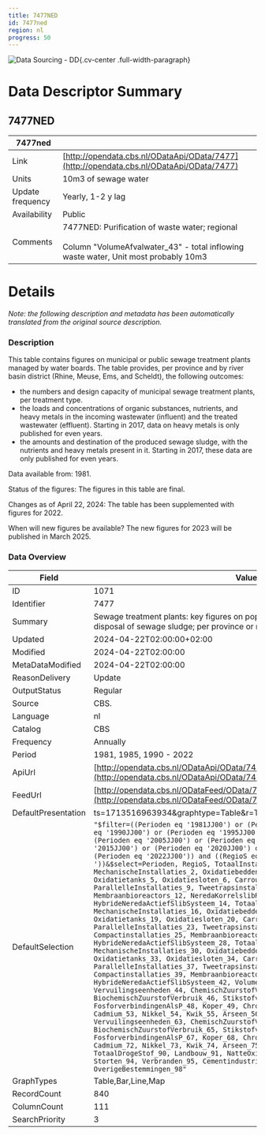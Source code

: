```yaml
---
title: 7477NED
id: 7477ned
region: nl
progress: 50
---
```


![Data Sourcing - DD](/images/data-sourcing-dd.jpg){.cv-center .full-width-paragraph}


# Data Descriptor Summary

## 7477NED

| 7477ned             |       |
| ---------------- | ------------------------------------------------------------- |
| Link             | [http://opendata.cbs.nl/ODataApi/OData/7477](http://opendata.cbs.nl/ODataApi/OData/7477)     |
| Units            | 10m3 of sewage water     |
| Update frequency | Yearly, 1-2 y lag    |
| Availability     | Public |
| Comments         | 7477NED: Purification of waste water; regional<br><br>Column "VolumeAfvalwater_43" - total inflowing waste water, Unit most probably 10m3  |



# Details

*Note: the following description and metadata has been automatically translated from the original source description.*

### Description
This table contains figures on municipal or public sewage treatment plants managed by water boards. The table provides, per province and by river basin district (Rhine, Meuse, Ems, and Scheldt), the following outcomes:
- the numbers and design capacity of municipal sewage treatment plants, per treatment type.
- the loads and concentrations of organic substances, nutrients, and heavy metals in the incoming wastewater (influent) and the treated wastewater (effluent). Starting in 2017, data on heavy metals is only published for even years.
- the amounts and destination of the produced sewage sludge, with the nutrients and heavy metals present in it. Starting in 2017, these data are only published for even years.

Data available from: 1981.

Status of the figures: 
The figures in this table are final.

Changes as of April 22, 2024:
The table has been supplemented with figures for 2022.

When will new figures be available?
The new figures for 2023 will be published in March 2025.

### Data Overview

| Field | Value |
|-------|-------|
| ID | 1071 |
| Identifier | 7477 |
| Summary | Sewage treatment plants: key figures on population, input/output pollutants, and disposal of sewage sludge; per province or river basin district. |
| Updated | 2024-04-22T02:00:00+02:00 |
| Modified | 2024-04-22T02:00:00 |
| MetaDataModified | 2024-04-22T02:00:00 |
| ReasonDelivery | Update |
| OutputStatus | Regular |
| Source | CBS. |
| Language | nl |
| Catalog | CBS |
| Frequency | Annually |
| Period | 1981, 1985, 1990 - 2022 |
| ApiUrl | [http://opendata.cbs.nl/ODataApi/OData/7477](http://opendata.cbs.nl/ODataApi/OData/7477) |
| FeedUrl | [http://opendata.cbs.nl/ODataFeed/OData/7477](http://opendata.cbs.nl/ODataFeed/OData/7477) |
| DefaultPresentation | ts=1713516963934&graphtype=Table&r=Topics&k=Perioden&t=RegioS&_gu=NL |
| DefaultSelection | `"$filter=((Perioden eq '1981JJ00') or (Perioden eq '1985JJ00') or (Perioden eq '1990JJ00') or (Perioden eq '1995JJ00') or (Perioden eq '2000JJ00') or (Perioden eq '2005JJ00') or (Perioden eq '2010JJ00') or (Perioden eq '2015JJ00') or (Perioden eq '2020JJ00') or (Perioden eq '2021JJ00') or (Perioden eq '2022JJ00')) and ((RegioS eq 'NL01           '))&$select=Perioden, RegioS, TotaalInstallaties_1, MechanischeInstallaties_2, Oxidatiebedden_3, Aeratietanks_4, Oxidatietanks_5, Oxidatiesloten_6, Carrousels_7, DiscontinueSystemen_8, ParallelleInstallaties_9, Tweetrapsinstallaties_10, Compactinstallaties_11, Membraanbioreactors_12, NeredaKorrelslibReactor_13, HybrideNeredaActiefSlibSysteem_14, TotaalCapaciteitVervuilingseenheden_15, MechanischeInstallaties_16, Oxidatiebedden_17, Aeratietanks_18, Oxidatietanks_19, Oxidatiesloten_20, Carrousels_21, DiscontinueSystemen_22, ParallelleInstallaties_23, Tweetrapsinstallaties_24, Compactinstallaties_25, Membraanbioreactors_26, NeredaKorrelslibReactor_27, HybrideNeredaActiefSlibSysteem_28, TotaalCapaciteit_29, MechanischeInstallaties_30, Oxidatiebedden_31, Aeratietanks_32, Oxidatietanks_33, Oxidatiesloten_34, Carrousels_35, DiscontinueSystemen_36, ParallelleInstallaties_37, Tweetrapsinstallaties_38, Compactinstallaties_39, Membraanbioreactors_40, NeredaKorrelslibReactor_41, HybrideNeredaActiefSlibSysteem_42, VolumeAfvalwater_43, Vervuilingseenheden_44, ChemischZuurstofVerbruik_45, BiochemischZuurstofVerbruik_46, StikstofverbindingenAlsN_47, FosforverbindingenAlsP_48, Koper_49, Chroom_50, Zink_51, Lood_52, Cadmium_53, Nikkel_54, Kwik_55, Arseen_56, VolumeAfvalwater_62, Vervuilingseenheden_63, ChemischZuurstofVerbruik_64, BiochemischZuurstofVerbruik_65, StikstofverbindingenAlsN_66, FosforverbindingenAlsP_67, Koper_68, Chroom_69, Zink_70, Lood_71, Cadmium_72, Nikkel_73, Kwik_74, Arseen_75, TotaalNatSlib_81, TotaalDrogeStof_90, Landbouw_91, NatteOxidatie_92, Composteren_93, Storten_94, Verbranden_95, Cementindustrie_96, Elektriciteitscentrale_97, OverigeBestemmingen_98"` |
| GraphTypes | Table,Bar,Line,Map |
| RecordCount | 840 |
| ColumnCount | 111 |
| SearchPriority | 3 |


